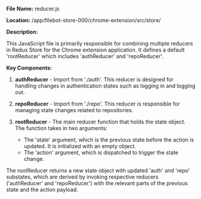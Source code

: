 **File Name:** reducer.js

**Location:** /app/filebot-store-000/chrome-extension/src/store/

**Description:**

This JavaScript file is primarily responsible for combining multiple reducers in Redux Store for the Chrome extension application. It defines a default 'rootReducer' which includes 'authReducer' and 'repoReducer'.

**Key Components:**

1. **authReducer** - Import from './auth'. This reducer is designed for handling changes in authentication states such as logging in and logging out.
 
2. **repoReducer** - Import from './repo'. This reducer is responsible for managing state changes related to repositories.

3. **rootReducer** - The main reducer function that holds the state object. The function takes in two arguments:
   - The 'state' argument, which is the previous state before the action is updated. It is initialized with an empty object.
   - The 'action' argument, which is dispatched to trigger the state change.

The rootReducer returns a new state object with updated 'auth' and 'repo' substates, which are derived by invoking respective reducers ('authReducer' and 'repoReducer') with the relevant parts of the previous state and the action payload.